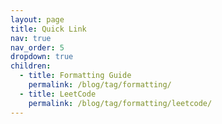 ```yaml
---
layout: page
title: Quick Link
nav: true
nav_order: 5
dropdown: true
children:
  - title: Formatting Guide
    permalink: /blog/tag/formatting/
  - title: LeetCode
    permalink: /blog/tag/formatting/leetcode/
---
```


